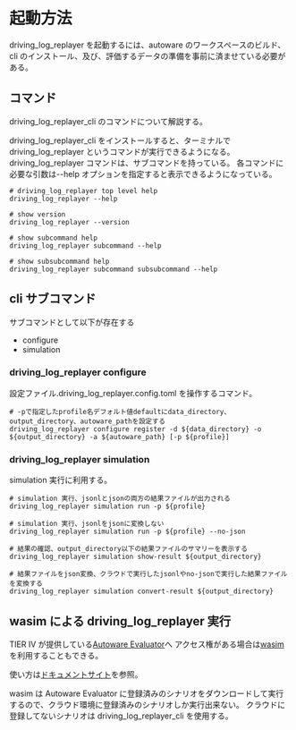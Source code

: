 # 起動方法

driving_log_replayer を起動するには、autoware のワークスペースのビルド、cli のインストール、及び、評価するデータの準備を事前に済ませている必要がある。

## コマンド

driving_log_replayer_cli のコマンドについて解説する。

driving_log_replayer_cli をインストールすると、ターミナルで driving_log_replayer というコマンドが実行できるようになる。
driving_log_replayer コマンドは、サブコマンドを持っている。
各コマンドに必要な引数は--help オプションを指定すると表示できるようになっている。

```shell
# driving_log_replayer top level help
driving_log_replayer --help

# show version
driving_log_replayer --version

# show subcommand help
driving_log_replayer subcommand --help

# show subsubcommand help
driving_log_replayer subcommand subsubcommand --help
```

## cli サブコマンド

サブコマンドとして以下が存在する

- configure
- simulation

### driving_log_replayer configure

設定ファイル.driving_log_replayer.config.toml を操作するコマンド。

```shell
# -pで指定したprofile名デフォルト値defaultにdata_directory、output_directory、autoware_pathを設定する
driving_log_replayer configure register -d ${data_directory} -o ${output_directory} -a ${autoware_path} [-p ${profile}]
```

### driving_log_replayer simulation

simulation 実行に利用する。

```shell
# simulation 実行、jsonlとjsonの両方の結果ファイルが出力される
driving_log_replayer simulation run -p ${profile}

# simulation 実行、jsonlをjsonに変換しない
driving_log_replayer simulation run -p ${profile} --no-json

# 結果の確認、output_directory以下の結果ファイルのサマリーを表示する
driving_log_replayer simulation show-result ${output_directory}

# 結果ファイルをjson変換、クラウドで実行したjsonlやno-jsonで実行した結果ファイルを変換する
driving_log_replayer simulation convert-result ${output_directory}
```

## wasim による driving_log_replayer 実行

TIER IV が提供している[Autoware Evaluator](https://docs.web.auto/user-manuals/evaluator/introduction "Autoware Evaluator")へ
アクセス権がある場合は[wasim](https://docs.web.auto/developers-guides/wasim/introduction "wasim")を利用することもできる。

使い方は[ドキュメントサイト](https://docs.web.auto/developers-guides/wasim/use-cases/run-simulations-locally/ "ドキュメントサイト")を参照。

wasim は Autoware Evaluator に登録済みのシナリオをダウンロードして実行するので、クラウド環境に登録済みのシナリオしか実行出来ない。
クラウドに登録してないシナリオは driving_log_replayer_cli を使用する。
